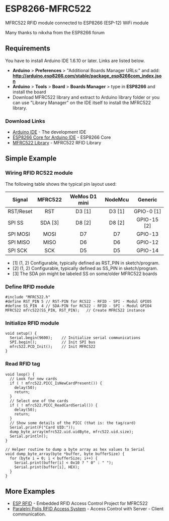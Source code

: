 # ESP8266-MFRC522
MFRC522 RFID module connected to ESP8266 (ESP-12) WiFi module

Many thanks to nikxha from the ESP8266 forum

## Requirements
You have to install Arduino IDE 1.6.10 or later. Links are listed below.
* **Arduino** > **Preferences** > "Additional Boards Manager URLs:" and add: **http://arduino.esp8266.com/stable/package_esp8266com_index.json**
* **Arduino** > **Tools** > **Board** > **Boards Manager** > type in **ESP8266** and install the board
* Download MFRC522 library and extract to Arduino library folder or you can use "Library Manager" on the IDE itself to install the MFRC522 library.

### Download Links
* [Arduino IDE](https://www.arduino.cc/en/Main/Software) - The development IDE
* [ESP8266 Core for Arduino IDE](https://github.com/esp8266/Arduino) - ESP8266 Core
* [MFRC522 Library](https://github.com/miguelbalboa/rfid) - MFRC522 RFID Library

## Simple Example

### Wiring RFID RC522 module
The following table shows the typical pin layout used:

| Signal        | MFRC522       | WeMos D1 mini  | NodeMcu | Generic      |
|---------------|:-------------:|:--------------:| :------:|:------------:|
| RST/Reset     | RST           | D3 [1]         | D3 [1]  | GPIO-0 [1]   |
| SPI SS        | SDA [3]       | D8 [2]         | D8 [2]  | GPIO-15 [2]  |
| SPI MOSI      | MOSI          | D7             | D7      | GPIO-13      |
| SPI MISO      | MISO          | D6             | D6      | GPIO-12      |
| SPI SCK       | SCK           | D5             | D5      | GPIO-14      |

* [1] (1, 2) Configurable, typically defined as RST_PIN in sketch/program.
* [2]	(1, 2) Configurable, typically defined as SS_PIN in sketch/program.
* [3]	The SDA pin might be labeled SS on some/older MFRC522 boards

### Define RFID module
```arduino
#include "MFRC522.h"
#define RST_PIN	5 // RST-PIN for RC522 - RFID - SPI - Modul GPIO5 
#define SS_PIN	4 // SDA-PIN for RC522 - RFID - SPI - Modul GPIO4 
MFRC522 mfrc522(SS_PIN, RST_PIN);	// Create MFRC522 instance
```

### Initialize RFID module
```arduino
void setup() {
  Serial.begin(9600);    // Initialize serial communications
  SPI.begin();	         // Init SPI bus
  mfrc522.PCD_Init();    // Init MFRC522
}
```

### Read RFID tag
```arduino
void loop() { 
  // Look for new cards
  if ( ! mfrc522.PICC_IsNewCardPresent()) {
    delay(50);
    return;
  }
  // Select one of the cards
  if ( ! mfrc522.PICC_ReadCardSerial()) {
    delay(50);
    return;
  }
  // Show some details of the PICC (that is: the tag/card)
  Serial.print(F("Card UID:"));
  dump_byte_array(mfrc522.uid.uidByte, mfrc522.uid.size);
  Serial.println();
}

// Helper routine to dump a byte array as hex values to Serial
void dump_byte_array(byte *buffer, byte bufferSize) {
  for (byte i = 0; i < bufferSize; i++) {
    Serial.print(buffer[i] < 0x10 ? " 0" : " ");
    Serial.print(buffer[i], HEX);
  }
}
```

## More Examples
* [ESP RFID](https://github.com/omersiar/esp-rfid) - Embedded RFID Access Control Project for MFRC522
* [Paralelni Polis RFID Access System](https://github.com/ParalelniPolis/rfid-locks) - Access Control with Server - Client communication.
